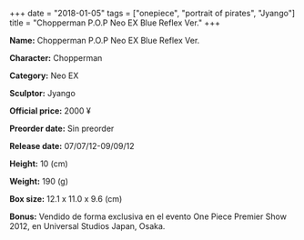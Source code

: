 +++
date = "2018-01-05"
tags = ["onepiece", "portrait of pirates", "Jyango"]
title = "Chopperman P.O.P Neo EX Blue Reflex Ver."
+++

**Name:** Chopperman P.O.P Neo EX Blue Reflex Ver.

**Character:** Chopperman

**Category:** Neo EX 

**Sculptor:** Jyango

**Official price:** 2000 ¥

**Preorder date:** Sin preorder

**Release date:** 07/07/12-09/09/12

**Height:** 10 (cm)

**Weight:** 190 (g)

**Box size:** 12.1 x 11.0 x 9.6 (cm)

**Bonus:** Vendido de forma exclusiva en el evento One Piece Premier Show 2012, en Universal Studios Japan, Osaka.
